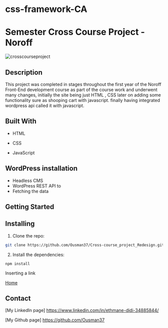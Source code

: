 # css-framework-CA


# Semester  Cross Course Project - Noroff

![crosscourseproject](https://github.com/Ousman37/Cross-course_project_Redesign/blob/main/images/hero.jpg)

## Description

This project was completed in stages throughout the first year of the Noroff Front-End development course as part of the course work and underwent many changes, initially the site being just HTML , CSS  later on adding some functionality sure as shooping cart with  javascript. finally having integrated wordpress api called it with javascript.

## Built With

- HTML

- CSS

- JavaScript

## WordPress installation

- Headless CMS
- WordPress REST API to 
- Fetching  the data



## Getting Started

## Installing

1. Clone the repo:

```bash
git clone https://github.com/Ousman37/Cross-course_project_Redesign.git
```

2. Install the dependencies:

```
npm install
```

Inserting a link 

[Home](https://tiny-sunburst-0d99af.netlify.app/index.html "netlify.app")


## Contact
[My LinkedIn page] https://www.linkedin.com/in/ethmane-didi-34885844/

[My Github page] https://github.com/Ousman37


